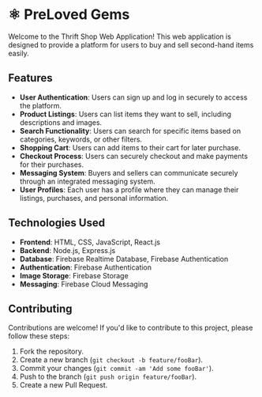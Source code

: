 # ⚛️ PreLoved Gems
Welcome to the Thrift Shop Web Application! This web application is designed to provide a platform for users to buy and sell second-hand items easily.

## Features

- **User Authentication**: Users can sign up and log in securely to access the platform.
- **Product Listings**: Users can list items they want to sell, including descriptions and images.
- **Search Functionality**: Users can search for specific items based on categories, keywords, or other filters.
- **Shopping Cart**: Users can add items to their cart for later purchase.
- **Checkout Process**: Users can securely checkout and make payments for their purchases.
- **Messaging System**: Buyers and sellers can communicate securely through an integrated messaging system.
- **User Profiles**: Each user has a profile where they can manage their listings, purchases, and personal information.

## Technologies Used

- **Frontend**: HTML, CSS, JavaScript, React.js
- **Backend**: Node.js, Express.js
- **Database**: Firebase Realtime Database, Firebase Authentication
- **Authentication**: Firebase Authentication
- **Image Storage**: Firebase Storage
- **Messaging**: Firebase Cloud Messaging

## Contributing

Contributions are welcome! If you'd like to contribute to this project, please follow these steps:

1. Fork the repository.
2. Create a new branch (`git checkout -b feature/fooBar`).
3. Commit your changes (`git commit -am 'Add some fooBar'`).
4. Push to the branch (`git push origin feature/fooBar`).
5. Create a new Pull Request.
